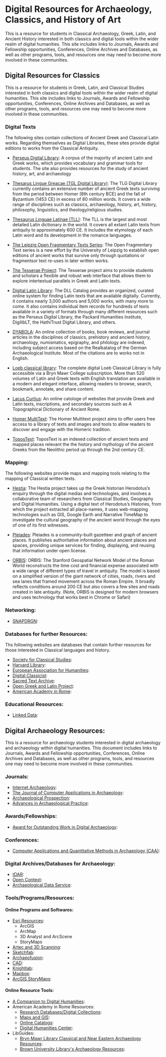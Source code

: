# Digital Resources for Archaeology, Classics, and History of Art

This is a resource for students in Classical Archaeology, Greek, Latin, and Ancient History interested in both classics and digital tools within the wider realm of digital humanities. This site includes links to Journals, Awards and Fellowship opportunities, Conferences, Online Archives and Databases, as well as other programs, tools, and resources one may need to become more involved in these communities. 

## Digital Resources for Classics

This is a resource for students in Greek, Latin, and Classical Studies interested in both classics and digital tools within the wider realm of digital humanities. This site includes links to Journals, Awards and Fellowship opportunities, Conferences, Online Archives and Databases, as well as other programs, tools, and resources one may need to become more involved in these communities. 

### Digital Texts

The following sites contain collections of Ancient Greek and Classical Latin works. Regarding themselves as Digital Libraries, these sites provide digital editions to works from the Classical Antiquity. 

- [Perseus Digital Library](http://www.perseus.tufts.edu/hopper/): A corpus of the majority of ancient Latin and Greek    works, which provides vocabulary and grammar tools for students. The site also provides resources for the study of ancient history, art, and archaeology

- [Thesarus Lingue Greacae (TGL Digital Library)](http://stephanus.tlg.uci.edu/ "Thesaurus Linguae Graecae (TLG)"): The TLG Digital Library currently contains an extensive number of ancient Greek texts surviving from the period between Homer (8th century BCE) and the fall of Byzantium (1453 CE) in excess of 80 million words. It covers a wide range of disciplines such as classics, archaeology, history, art, history, philosophy, linguistics, and theology/religious studies.

- [Thesaurus Linguae Latinae (TLL)](https://www.degruyter.com/view/db/tll?language=en): The TLL is the largest and most detailed Latin dictionary in the world. It covers all extant Latin texts from antiquity to approximately 600 CE. It includes the etymology of each Latin word and its development in the romance languages.

- [The Leipzig Open Fragmentary Texts Series](https://www.dh.uni-leipzig.de/wo/lofts/): The Open Fragmentary Text series is a new effort by the University of Leipzig to establish open editions of ancient works that survive only through quotations or fragmentsor text re-uses in later written works. 

- [The Tesserae Project](https://tesserae.caset.buffalo.edu/): The Tesserae project aims to provide students and scholars a flexible and robust web interface that allows them to explore intertextual parallels in Greek and Latin texts. 

- [Digital Latin Library](https://digitallatin.org/): The DLL Catalog provides an organized, curated online system for finding Latin texts that are available digitally. Currently, it contains nearly 3,000 authors and 5,000 works, with many more to come. It also contains individual item records for hundreds of texts available in a variety of formats through many different resources such as the Perseus Digital Library, the Packard Humanities Institute, DigilibLT, the HathiTrust Digital Library, and others.

- [DYABOLA](http://www.dyabola.de/en/indexfrm.htm?page=http://www.dyabola.de/): An online collection of books, book reviews, and journal articles in the disciplines of classics, prehistory and ancient history, archaeology, numismatics, epigraphy, and philology are indexed, including subject access based on the Realkatalog of the German Archaeological Institute. Most of the citations are to works not in English.

- [Loeb classical library](https://www-loebclassics-com.proxy.brynmawr.edu/): The complete digital Loeb Classical Library is fully accessible via a Bryn Mawr College subscription. More than 520 volumes of Latin and Greek texts with English translation are available in a modern and elegant interface, allowing readers to browse, search, bookmark, annotate, and share content.

- [Lacus Curtius](https://penelope.uchicago.edu/Thayer/E/home.html): An online catologe of websites that provide Greek and Latin texts, inscriptions, and secondary sources such as A Topographical Dictionary of Ancient Rome.

- [Homer MultiText](http://www.homermultitext.org/): The Homer Multitext project aims to offer users free access to a library of texts and images and tools to allow readers to discover and engage with the Homeric tradition.

- [ToposText](https://topostext.org/): ToposText is an indexed collection of ancient texts and mapped places relevant the the history and mythology of the ancient Greeks from the Neolithic period up through the 2nd century CE. 

### Mapping:

The following websites provide maps and mapping tools relating to the mapping of Classical written texts. 

- [Hestia](https://hestia.open.ac.uk/hestia/): The Hestia project takes up the Greek historian Herodotus’s enquiry through the digital medias and technologies, and involves a collaborative team of researchers from Classical Studies, Geography and Digital Humanities. Using a digital text of Herodotus’s Histories, from which the project extracted all place-names, it uses web-mapping technologies such as GIS, Google Earth and Narrative TimeMap to investigate the cultural geography of the ancient world through the eyes of one of its first witnesses.

- [Pleiades](https://pleiades.stoa.org/): Pleiades is a community-built gazetteer and graph of ancient places. It publishes authoritative information about ancient places and spaces, providing unique services for finding, displaying, and reusing that information under open license. 

- [ORBIS](http://orbis.stanford.edu/index.html): ORBIS: The Stanford Geospatial Network Model of the Roman World reconstructs the time cost and financial expense associated with a wide range of different types of travel in antiquity. The model is based on a simplified version of the giant network of cities, roads, rivers and sea lanes that framed movement across the Roman Empire. It broadly reflects conditions around 200 CE but also covers a few sites and roads created in late antiquity. (Note, ORBIS is designed for modern browsers and uses technology that works best in Chrome or Safari)

### Networking:
- [SNAPDRGN](https://snapdrgn.net/):

### Databases for further Resources:

Ths following websites are databases that contain further resources for those interested in Classical languages and history.

- [Society for Classical Studies](https://classicalstudies.org/blogs/digital-humanities): 
- [Harvard Library](https://guides.library.harvard.edu/interlibros/classics_digital): 
- [European Association for Humanities](https://eadh.org/projects): 
- [Digital Classicist](http://wiki.digitalclassicist.org/index.php?title=Category:Projects&pageuntil=Fasti+Online#mw-pages):
- [Sacred Text Archive](https://www.sacred-texts.com/): 
- [Open Greek and Latin Project](http://www.dh.uni-leipzig.de/wo/projects/open-greek-and-latin-project/): 
- [American Academy in Rome](https://www.aarome.org/research/resources/periodical-indexes): 

### Educational Resources:
- [Linked Data](https://www.minitex.umn.edu/CatMeta/Standards/LinkedData.aspx): 

## Digital Archaeology Resources:

This is a resource for archaeology students interested in digital archaeology and archaeology within digital humanities. This document includes links to Journals, Awards and Fellowship opportunities, Conferences, Online Archives and Databases, as well as other programs, tools, and resources one may need to become more involved in these communities.

### Journals:
- [Internet Archaeology](https://intarch.ac.uk/"): 
- [The Journal of Computer Applications in Archaeology](https://journal.caa-international.org/): 
- [Archaeological Prospection](https://onlinelibrary.wiley.com/journal/10990763): 
- [Advances in Archaeological Practice](https://www.cambridge.org/core/journals/advances-in-archaeological-practice): 

### Awards/Fellowships:
- [Award for Outstanding Work in Digital Archaeology](https://www.archaeological.org/grant/digital-archaeology-award/): 

### Conferences:
- [Computer Applications and Quantitative Methods in Archaeology (CAA)](https://2020.caaconference.org/): 

### Digital Archives/Databases for Archaeology:
- [tDAR](https://www.tdar.org/about/): 
- [Open Context](https://opencontext.org/): 
- [Archaeological Data Service](https://archaeologydataservice.ac.uk/):

### Tools/Programs/Resources:
#### Online Programs and Softwares:
- [Esri Resources](https://www.esri.com/en-us/home): 
  * ArcGIS
  * ArcMap
  * 3D Analyst and ArcScene 
  * StoryMaps
- [Artec and 3D Scanning](https://www.artec3d.com/): 
- [Sketchfab](https://sketchfab.com/): 
- [Archaeofusion](http://archaeofusion.com/manual/application.htm?MenuState=AcOXw7VVV1V177SE77SGVe-0iu-0ihUtAQEAAA):
- [CAD](https://www.autodesk.com/solutions/cad-software): 
- [Knightlab](https://knightlab.northwestern.edu/): 
- [Mapbox](https://account.mapbox.com/auth/signin/?route-to=https://studio.mapbox.com/): 
- [ArcGIS StoryMaps](https://storymaps.arcgis.com/): 

#### Online Resource Tools:
- [A Companion to Digital Humanities](http://digitalhumanities.org:3030/companion/view?docId=blackwell/9781405103213/9781405103213.xml&chunk.id=ss1-2-2&toc.id=0&brand=9781405103213_brand): 
- American Academy in Rome Resources:
  * [Research Databases/Digital Collections](https://www.aarome.org/research/resources/periodical-indexes): 
  * [Maps and GIS](https://www.aarome.org/research/resources/maps-gis): 
  * [Online Catalogs](https://www.aarome.org/research/resources/online-catalogs):
  * [Digital Humanities Center](http://dhc.aarome.org/): 
- LibGuides:
  * [Bryn Mawr Library Classical and Near Eastern Archaeology Resources](https://guides.tricolib.brynmawr.edu/classical-and-near-eastern-archaeology): 
  * [Brown University Library's Archaeology Resources](https://libguides.brown.edu/archaeology/home): 

